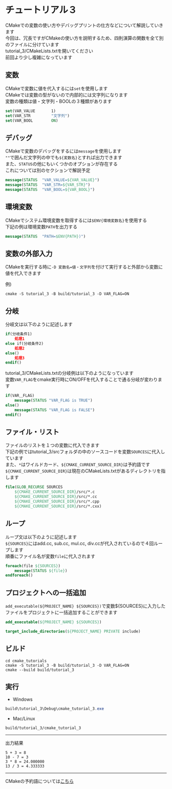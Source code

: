 # チュートリアル３
CMakeでの変数の使い方やデバッグプリントの仕方などについて解説していきます  
今回は、冗長ですがCMakeの使い方を説明するため、四則演算の関数を全て別のファイルに分けています  
tutorial_3/CMakeLists.txtを開いてください  
前回より少し複雑になっています  

## 変数
CMakeで変数に値を代入するには`set`を使用します  
CMakeでは変数の型がないので内部的には文字列になります  
変数の種類は値・文字列・BOOLの３種類があります  

```CMake
set(VAR_VALUE       1)
set(VAR_STR         "文字列")
set(VAR_BOOL        ON)
```

## デバッグ
CMakeで変数のデバッグをするには`message`を使用します  
`""`で囲んだ文字列の中でも`${変数名}`とすれば出力できます  
また、`STATUS`の他にもいくつかのオプションが存在する  
これについては別のセクションで解説予定  

```CMake
message(STATUS  "VAR_VALUE=${VAR_VALUE}")
message(STATUS  "VAR_STR=${VAR_STR}") 
message(STATUS  "VAR_BOOL=${VAR_BOOL}")
```

## 環境変数
CMakeでシステム環境変数を取得するには`$ENV{環境変数名}`を使用する  
下記の例は環境変数`PATH`を出力する  

```CMake
message(STATUS  "PATH=$ENV{PATH})")
```

## 変数の外部入力
CMakeを実行する時に`-D 変数名=値・文字列`を付けて実行すると外部から変数に値を代入できます  

例)

```
cmake -S tutorial_3 -B build/tutorial_3 -D VAR_FLAG=ON
```

## 分岐
分岐文は以下のように記述します  

```CMake
if(分岐条件1)
    処理1
else if(分岐条件2)
    処理2
else()
    処理3
endif()
```

tutorial_3/CMakeLists.txtの分岐例は以下のようになっています  
変数`VAR_FLAG`をcmake実行時にON/OFFを代入することで通る分岐が変わります  

```CMake
if(VAR＿FLAG)
    message(STATUS "VAR_FLAG is TRUE")
else()
    message(STATUS "VAR_FLAG is FALSE")
endif()
```

## ファイル・リスト
ファイルのリストを１つの変数に代入できます  
下記の例ではtutorial_3/srcフォルダの中のソースコードを変数`SOURCES`に代入しています  
また、`*`はワイルドカード、`${CMAKE_CURRENT_SOURCE_DIR}`は予約語です  
`${CMAKE_CURRENT_SOURCE_DIR}`は現在のCMakeLists.txtがあるディレクトリを指します  

```CMake
file(GLOB_RECURSE SOURCES
    ${CMAKE_CURRENT_SOURCE_DIR}/src/*.c
    ${CMAKE_CURRENT_SOURCE_DIR}/src/*.cc
    ${CMAKE_CURRENT_SOURCE_DIR}/src/*.cpp
    ${CMAKE_CURRENT_SOURCE_DIR}/src/*.cxx)
```

## ループ 
ループ文は以下のように記述します  
`${SOURCES}`にはadd.cc, sub.cc, mul.cc, div.ccが代入されているので４回ループします  
順番にファイル名が変数`file`に代入されます  

```CMake
foreach(file ${SOURCES})
    message(STATUS ${file})
endforeach()
```

## プロジェクトへの一括追加
`add_executable(${PROJECT_NAME} ${SOURCES})`で変数\${SOURCES}に入力したファイルをプロジェクトに一括追加することができます  

```CMake
add_executable(${PROJECT_NAME} ${SOURCES})

target_include_directories(${PROJECT_NAME} PRIVATE include)
```

## ビルド

```Shell
cd cmake_tutorials
cmake -S tutorial_3 -B build/tutorial_3 -D VAR_FLAG=ON
cmake --build build/tutorial_3
```

## 実行 
- Windows

```PowerShell
build\tutorial_3\Debug\cmake_tutorial_3.exe
```

- Mac/Linux

```
build/tutorial_3/cmake_tutorial_3
```

---
出力結果
```
5 + 3 = 8
10 - 7 = 3
3 * 8 = 24.000000
13 / 3 = 4.333333
```

---
CMakeの予約語については[こちら](https://cmake.org/cmake/help/v3.22/manual/cmake-variables.7.html)